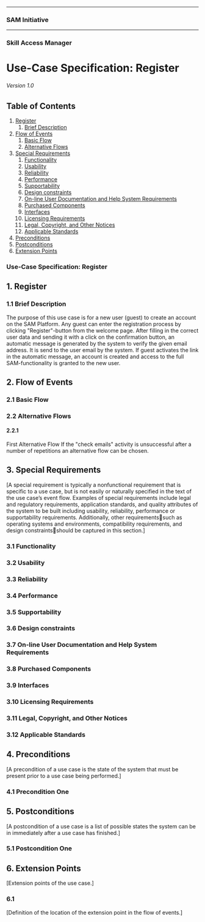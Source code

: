 * * *

### SAM Initiative

* * *

### Skill Access Manager

# Use-Case Specification: Register

###### Version 1.0

## Table of Contents

1.  [Register](#1-register)
    1.  [Brief Description](#11-brief-description)
2.  [Flow of Events](#2-flow-of-events)
    1.  [Basic Flow](#21-basic-flow)
    2.  [Alternative Flows](#22-alternative-flows)
3.  [Special Requirements](#3-special-requirements)
    1.  [Functionality](#31-functionality)
    2.  [Usability](#32-usability)
    3.  [Reliability](#33-reliability)
    4.  [Performance](#34-performance)
    5.  [Supportability](#35-supportability)
    6.  [Design constraints](#36-design-constraints)
    7.  [On-line User Documentation and Help System Requirements](#37-on-line-user-documentation-and-help-system-requirements)
    8.  [Purchased Components](#38-purchased-components)
    9.  [Interfaces](#39-interfaces)
    10.  [Licensing Requirements](310-licencing-requirements)
    11.  [Legal, Copyright, and Other Notices](#311-legal-copyright-and-other-notices)
    12.  [Applicable Standards](#312-applicable-standards)
4.  [Preconditions](#4-preconditions)
5.  [Postconditions](#5-postconditions)
6.  [Extension Points](#6-extension-points)

### Use-Case Specification: Register

## 1\. Register

### 1.1 Brief Description

The purpose of this use case is for a new user (guest) to create an account on the SAM Platform. Any guest can enter the registration process by clicking "Register"-button from the welcome page. After filling in the correct user data and sending it with a click on the confirmation button, an automatic message is generated by the system to verify the given email address. It is send to the user email by the system. If guest activates the link in the automatic message, an account is created and access to the full SAM-functionality is granted to the new user.

## 2\. Flow of Events

### 2.1 Basic Flow

### 2.2 Alternative Flows

#### 2.2.1

First Alternative Flow If the "check emails" activity is unsuccessful after a number of repetitions an alternative flow can be chosen.

## 3\. Special Requirements

[A special requirement is typically a nonfunctional requirement that is specific to a use case, but is not easily or naturally specified in the text of the use case’s event flow. Examples of special requirements include legal and regulatory requirements, application standards, and quality attributes of the system to be built including usability, reliability, performance or supportability requirements. Additionally, other requirementssuch as operating systems and environments, compatibility requirements, and design constraintsshould be captured in this section.]

### 3.1 Functionality

### 3.2 Usability

### 3.3 Reliability

### 3.4 Performance

### 3.5 Supportability

### 3.6 Design constraints

### 3.7 On-line User Documentation and Help System Requirements

### 3.8 Purchased Components

### 3.9 Interfaces

### 3.10 Licensing Requirements

### 3.11 Legal, Copyright, and Other Notices

### 3.12 Applicable Standards

## 4\. Preconditions

[A precondition of a use case is the state of the system that must be present prior to a use case being performed.]

### 4.1 Precondition One

## 5\. Postconditions

[A postcondition of a use case is a list of possible states the system can be in immediately after a use case has finished.]

### 5.1 Postcondition One

## 6\. Extension Points

[Extension points of the use case.]

### 6.1

[Definition of the location of the extension point in the flow of events.]
